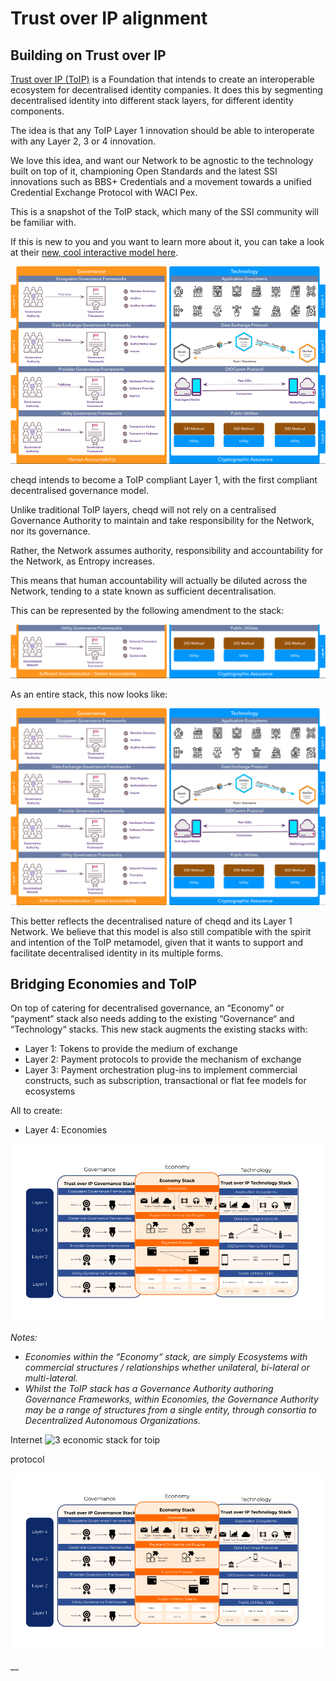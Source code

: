 # Trust over IP alignment

## Building on Trust over IP

[Trust over IP (ToIP)](https://trustoverip.org) is a Foundation that intends to create an interoperable ecosystem for decentralised identity companies. It does this by segmenting decentralised identity into different stack layers, for different identity components.

The idea is that any ToIP Layer 1 innovation should be able to interoperate with any Layer 2, 3 or 4 innovation.

We love this idea, and want our Network to be agnostic to the technology built on top of it, championing Open Standards and the latest SSI innovations such as BBS+ Credentials and a movement towards a unified Credential Exchange Protocol with WACI Pex.

This is a snapshot of the ToIP stack, which many of the SSI community will be familiar with.

If this is new to you and you want to learn more about it, you can take a look at their [new, cool interactive model here](https://trustoverip.org/wp-content/toip-model/).

![Current ToIP stack](<../.gitbook/assets/Trust over ip stack.png>)

cheqd intends to become a ToIP compliant Layer 1, with the first compliant decentralised governance model.

Unlike traditional ToIP layers, cheqd will not rely on a centralised Governance Authority to maintain and take responsibility for the Network, nor its governance.

Rather, the Network assumes authority, responsibility and accountability for the Network, as Entropy increases.

This means that human accountability will actually be diluted across the Network, tending to a state known as sufficient decentralisation.

This can be represented by the following amendment to the stack:

![Modified layer 1 for decentralised governance](<../.gitbook/assets/cheqd layer 1.png>)

As an entire stack, this now looks like:

![Modified ToIP stack for decentralised governance](<../.gitbook/assets/cheqd toip stack.png>)

This better reflects the decentralised nature of cheqd and its Layer 1 Network. We believe that this model is also still compatible with the spirit and intention of the ToIP metamodel, given that it wants to support and facilitate decentralised identity in its multiple forms.

## Bridging Economies and ToIP

On top of catering for decentralised governance, an “Economy” or “payment“ stack also needs adding to the existing “Governance“ and “Technology“ stacks. This new stack augments the existing stacks with:

* Layer 1: Tokens to provide the medium of exchange
* Layer 2: Payment protocols to provide the mechanism of exchange
* Layer 3: Payment orchestration plug-ins to implement commercial constructs, such as subscription, transactional or flat fee models for ecosystems

All to create:

* Layer 4: Economies

![Modified Trust Over IP stack showing an economics layer in addition to governance and technology](<../.gitbook/assets/2 economic stack for toip (2).png>)

_Notes:_

* _Economies within the “Economy“ stack, are simply Ecosystems with commercial structures / relationships whether unilateral, bi-lateral or multi-lateral._
* _Whilst the ToIP stack has a Governance Authority authoring Governance Frameworks, within Economies, the Governance Authority may be a range of structures from a single entity, through consortia to Decentralized Autonomous Organizations._

Internet ![3 economic stack for toip](https://user-images.githubusercontent.com/79993234/168204431-cf4c396d-8705-42e5-a590-9961fb141772.png)

protocol&#x20;

![](<../.gitbook/assets/4 economic stack for toip.png>)

\_\_
